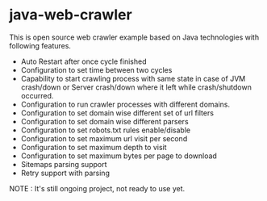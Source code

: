 # java-web-crawler
This is open source web crawler example based on Java technologies with following features.

- Auto Restart after once cycle finished
- Configuration to set time between two cycles
- Capability to start crawling process with same state in case of JVM crash/down or Server crash/down where it left while crash/shutdown occurred.
- Configuration to run crawler processes with different domains.
- Configuration to set domain wise different set of url filters
- Configuration to set domain wise different parsers
- Configuration to set robots.txt rules enable/disable
- Configuration to set maximum url visit per second
- Configuration to set maximum depth to visit
- Configuration to set maximum bytes per page to download 
- Sitemaps parsing support
- Retry support with parsing

NOTE : It's still ongoing project, not ready to use yet.
